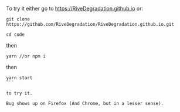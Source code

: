 To try it either go to https://RiveDegradation.github.io or:

```
git clone https://github.com/RiveDegradation/RiveDegradation.github.io.git
```

```
cd code
```

then

```
yarn //or npm i
```

then
````
yarn start
```

to try it.

Bug shows up on Firefox (And Chrome, but in a lesser sense).
